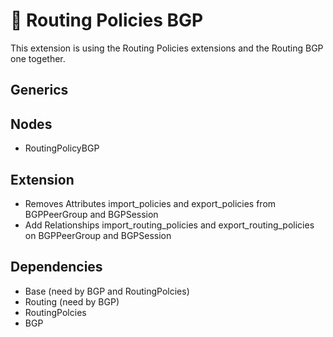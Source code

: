 # 🧩 Routing Policies BGP

This extension is using the Routing Policies extensions and the Routing BGP one together.

## Generics


## Nodes

- RoutingPolicyBGP

## Extension

- Removes Attributes import_policies and export_policies from BGPPeerGroup and BGPSession
- Add Relationships import_routing_policies and export_routing_policies on BGPPeerGroup and BGPSession

## Dependencies

- Base (need by BGP and RoutingPolcies)
- Routing (need by BGP)
- RoutingPolcies
- BGP
